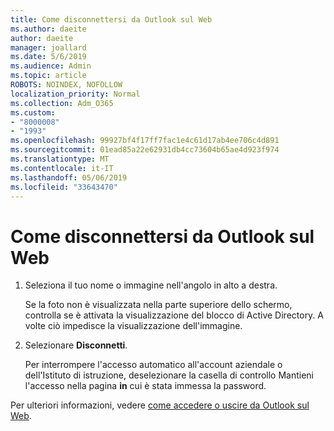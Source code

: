 ```yaml
---
title: Come disconnettersi da Outlook sul Web
ms.author: daeite
author: daeite
manager: joallard
ms.date: 5/6/2019
ms.audience: Admin
ms.topic: article
ROBOTS: NOINDEX, NOFOLLOW
localization_priority: Normal
ms.collection: Adm_O365
ms.custom:
- "8000008"
- "1993"
ms.openlocfilehash: 99927bf4f17ff7fac1e4c61d17ab4ee706c4d891
ms.sourcegitcommit: 01ead85a22e62931db4cc73604b65ae4d923f974
ms.translationtype: MT
ms.contentlocale: it-IT
ms.lasthandoff: 05/06/2019
ms.locfileid: "33643470"
---
```

# <a name="how-to-sign-out-of-outlook-on-the-web"></a>Come disconnettersi da Outlook sul Web

1. Seleziona il tuo nome o immagine nell'angolo in alto a destra.
    
    Se la foto non è visualizzata nella parte superiore dello schermo, controlla se è attivata la visualizzazione del blocco di Active Directory. A volte ciò impedisce la visualizzazione dell'immagine.
    
2. Selezionare **Disconnetti**. 
    
    Per interrompere l'accesso automatico all'account aziendale o dell'Istituto di istruzione, deselezionare la casella di controllo Mantieni l'accesso nella pagina **in** cui è stata immessa la password. 
    
Per ulteriori informazioni, vedere [come accedere o uscire da Outlook sul Web](https://support.office.com/article/763fab4d-0138-4814-b450-37fc286bcb79).